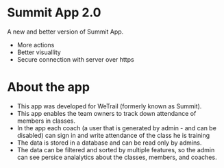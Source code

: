 # Summit App 2.0
A new and better version of Summit App.
* More actions
* Better visuallity
* Secure connection with server over https
# About the app
* This app was developed for WeTrail (formerly known as Summit).
* This app enables the team owners to track down attendance of members in classes.
* In the app each coach (a user that is generated by admin - and can be disabled) can sign in and write attendance of the class he is training
* The data is stored in a database and can be read only by admins.
* The data can be filtered and sorted by multiple features, so the admin can see persice analalytics about the classes, members, and coaches.
